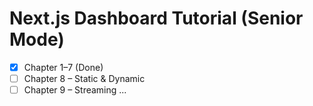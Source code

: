 # Next.js Dashboard Tutorial (Senior Mode)

- [x] Chapter 1–7 (Done)
- [ ] Chapter 8 – Static & Dynamic 
- [ ] Chapter 9 – Streaming
...
